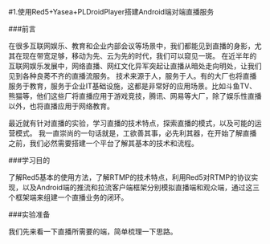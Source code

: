 #1.使用Red5+Yasea+PLDroidPlayer搭建Android端对端直播服务


###前言

在很多互联网娱乐、教育和企业内部会议等场景中，我们都能见到直播的身影，尤其在现在带宽足够，移动为先、云为先的时代，我们可以窥见一斑。
在近半年的互联网娱乐发展中，网络直播、网红文化异军突起让直播从暗处走向明处，让我们见到各种良莠不齐的直播流服务。
技术来源于人，服务于人。有的大厂也将直播服务于教育，服务于企业IT基础设施，这都是非常好的应用场景。比如斗鱼TV、熊猫等，他们这些厂将直播应用于游戏竞技，腾讯、网易等大厂，除了娱乐性直播以外，也将直播应用于网络教育。

最近就有针对直播的实验，学习直播的技术特点，探索直播的模式，以及可能的运营模式。
我一直崇尚的一句话就是，工欲善其事，必先利其器，在开始了解直播之前，我们必然需要搭建一个平台了解其基本的技术和流程。

###学习目的

了解Red5基本的使用方法，了解RTMP的技术特点，利用Red5对RTMP的协议实现，以及Android端的推流和拉流客户端框架分别模拟直播端和观众端，通过这三个框架端来组建一个直播业务的闭环。

###实验准备

我们先来看一下直播所需要的端，简单梳理一下思路。

